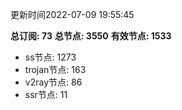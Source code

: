更新时间2022-07-09 19:55:45

**总订阅: 73**
**总节点: 3550**
**有效节点: 1533**
- ss节点: 1273
- trojan节点: 163
- v2ray节点: 86
- ssr节点: 11

